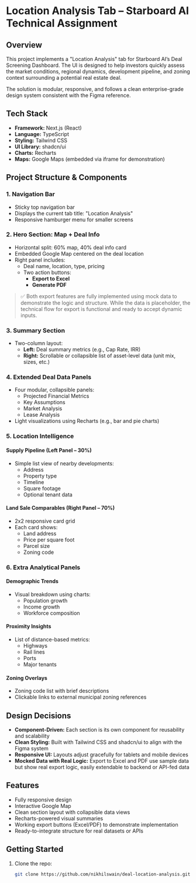 # Location Analysis Tab – Starboard AI Technical Assignment

## Overview

This project implements a "Location Analysis" tab for Starboard AI’s Deal Screening Dashboard. The UI is designed to help investors quickly assess the market conditions, regional dynamics, development pipeline, and zoning context surrounding a potential real estate deal.

The solution is modular, responsive, and follows a clean enterprise-grade design system consistent with the Figma reference.

## Tech Stack

- **Framework:** Next.js (React)
- **Language:** TypeScript
- **Styling:** Tailwind CSS
- **UI Library:** shadcn/ui
- **Charts:** Recharts
- **Maps:** Google Maps (embedded via iframe for demonstration)

## Project Structure & Components

### 1. Navigation Bar

- Sticky top navigation bar
- Displays the current tab title: "Location Analysis"
- Responsive hamburger menu for smaller screens

### 2. Hero Section: Map + Deal Info

- Horizontal split: 60% map, 40% deal info card
- Embedded Google Map centered on the deal location
- Right panel includes:
  - Deal name, location, type, pricing
  - Two action buttons:
    - **Export to Excel**
    - **Generate PDF**

> ✅ Both export features are fully implemented using mock data to demonstrate the logic and structure. While the data is placeholder, the technical flow for export is functional and ready to accept dynamic inputs.

### 3. Summary Section

- Two-column layout:
  - **Left:** Deal summary metrics (e.g., Cap Rate, IRR)
  - **Right:** Scrollable or collapsible list of asset-level data (unit mix, sizes, etc.)

### 4. Extended Deal Data Panels

- Four modular, collapsible panels:
  - Projected Financial Metrics
  - Key Assumptions
  - Market Analysis
  - Lease Analysis
- Light visualizations using Recharts (e.g., bar and pie charts)

### 5. Location Intelligence

#### Supply Pipeline (Left Panel – 30%)

- Simple list view of nearby developments:
  - Address
  - Property type
  - Timeline
  - Square footage
  - Optional tenant data

#### Land Sale Comparables (Right Panel – 70%)

- 2x2 responsive card grid
- Each card shows:
  - Land address
  - Price per square foot
  - Parcel size
  - Zoning code

### 6. Extra Analytical Panels

#### Demographic Trends

- Visual breakdown using charts:
  - Population growth
  - Income growth
  - Workforce composition

#### Proximity Insights

- List of distance-based metrics:
  - Highways
  - Rail lines
  - Ports
  - Major tenants

#### Zoning Overlays

- Zoning code list with brief descriptions
- Clickable links to external municipal zoning references

## Design Decisions

- **Component-Driven:** Each section is its own component for reusability and scalability
- **Clean Styling:** Built with Tailwind CSS and shadcn/ui to align with the Figma system
- **Responsive UI:** Layouts adjust gracefully for tablets and mobile devices
- **Mocked Data with Real Logic:** Export to Excel and PDF use sample data but show real export logic, easily extendable to backend or API-fed data

## Features

- Fully responsive design
- Interactive Google Map
- Clean section layout with collapsible data views
- Recharts-powered visual summaries
- Working export buttons (Excel/PDF) to demonstrate implementation
- Ready-to-integrate structure for real datasets or APIs

## Getting Started

1. Clone the repo:
   ```bash
   git clone https://github.com/nikhilswain/deal-location-analysis.git
   ```
